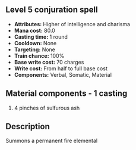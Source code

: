 ## Level 5 conjuration spell
- **Attributes:** Higher of intelligence and charisma
- **Mana cost:** 80.0
- **Casting time:** 1 round
- **Cooldown:** None
- **Targeting:** None
- **Train chance:** 100%
- **Base write cost:** 70 charges
- **Write cost:** From half to full base cost
- **Components:** Verbal, Somatic, Material
## Material components - 1 casting
1. 4 pinches of sulfurous ash
## Description
Summons a permanent fire elemental
